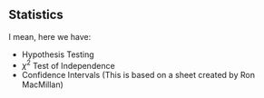 ## Statistics

I mean, here we have:

* Hypothesis Testing
* $\chi^2$ Test of Independence
* Confidence Intervals (This is based on a sheet created by Ron MacMillan)
